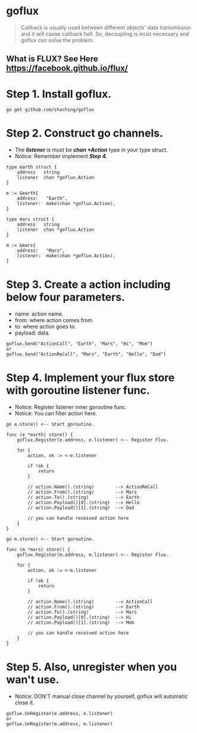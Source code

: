 # goflux
> Callback is usually used between different objects' data transmission and it will cause callback hell. So, decoupling is must necessary and goflux can solve the problem.

## What is FLUX? See Here https://facebook.github.io/flux/

# Step 1. Install goflux.

````
go get github.com/shaching/goflux
``````

# Step 2. Construct go channels.
* The ***listener*** is must be ***chan \*Action*** type in your type struct.
* Notice: Remember implement ***Step 4.***
    
```golang
type earth struct {
    address   string
    listener  chan *goflux.Action
}

e := &earth{
    address:   "Earth",
    listener:  make(chan *goflux.Action),
}
```

```golang
type mars struct {
    address   string
    listener  chan *goflux.Action
}

m := &mars{
    address:   "Mars",
    listener:  make(chan *goflux.Action),
}
```

# Step 3. Create a action including below four parameters.
* name: action name.
* from: where action comes from.
* to: where action goes to.
* payload: data.

```golang
goflux.Send("ActionCall", "Earth", "Mars", "Hi", "Mom")
or
goflux.Send("ActionReCall", "Mars", "Earth", "Hello", "Dad")
```

# Step 4. Implement your flux store with goroutine listener func.
* Notice: Register listener inner goroutine func.
* Notice: You can filter action here.

```golang
go e.store() <-- Start goroutine.

func (e *earth) store() {
    goflux.Register(e.address, e.listener) <-- Register Flux.

    for {
        action, ok := <-e.listener
        
        if !ok {
            return
        }
        
        // action.Name().(string)        --> ActionReCall
        // action.From().(string)        --> Mars
        // action.To().(string)          --> Earth
        // action.Payload()[0].(string)  --> Hello
        // action.Payload()[1].(string)  --> Dad

        // you can handle received action here
    }
}
```

```golang
go m.store() <-- Start goroutine.

func (m *mars) store() {
    goflux.Register(m.address, m.listener) <-- Register Flux.
    
    for {
        action, ok := <-m.listener
        
        if !ok {
            return
        }
        
        // action.Name().(string)        --> ActionCall
        // action.From().(string)        --> Earth
        // action.To().(string)          --> Mars
        // action.Payload()[0].(string)  --> Hi
        // action.Payload()[1].(string)  --> Mom
        
        // you can handle received action here
    }
}
```

# Step 5. Also, unregister when you wan't use.
* Notice: DON'T manual close channel by yourself, goflux will automatic close it. 

```golang
goflux.UnRegister(e.address, e.listener)
or
goflux.UnRegister(m.address, m.listener)
```

